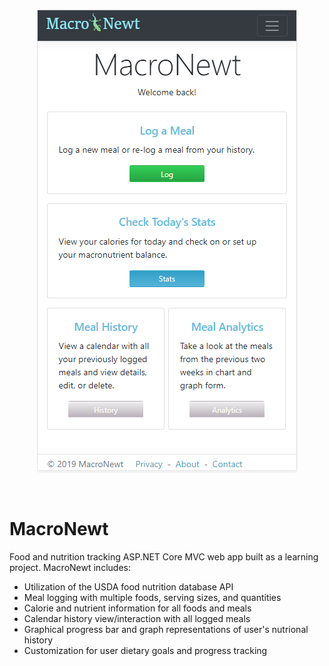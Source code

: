 <p align="center">
  <img src="https://github.com/emsmith8/MacroNewt/blob/master/MacroNewt/wwwroot/images/MacroNewtCapture.PNG">
</p>
</br>

# MacroNewt

Food and nutrition tracking ASP.NET Core MVC web app built as a learning project. MacroNewt includes:

<ul>
  <li> Utilization of the USDA food nutrition database API </li>
  <li> Meal logging with multiple foods, serving sizes, and quantities </li>
  <li> Calorie and nutrient information for all foods and meals </li>
  <li> Calendar history view/interaction with all logged meals </li>
  <li> Graphical progress bar and graph representations of user's nutrional history  </li>
  <li> Customization for user dietary goals and progress tracking </li>
</ul>
